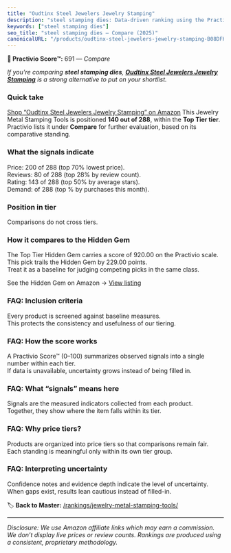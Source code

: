 ```yaml
---
title: "Oudtinx Steel Jewelers Jewelry Stamping"
description: "steel stamping dies: Data-driven ranking using the Practivio Score™. Positioned by quality, value, demand, findability, momentum."
keywords: ["steel stamping dies"]
seo_title: "steel stamping dies — Compare (2025)"
canonicalURL: "/products/oudtinx-steel-jewelers-jewelry-stamping-B08DFH41K6/"
---
```


**🛒 Practivio Score™:** 691 — _Compare_


*If you're comparing **steel stamping dies**, **[Oudtinx Steel Jewelers Jewelry Stamping](https://www.amazon.com/dp/B08DFH41K6?tag=practivio-20)** is a strong alternative to put on your shortlist.*
### Quick take
[Shop “Oudtinx Steel Jewelers Jewelry Stamping” on Amazon](https://www.amazon.com/dp/B08DFH41K6?tag=practivio-20)
This Jewelry Metal Stamping Tools is positioned **140 out of 288**, within the **Top Tier tier**.  
Practivio lists it under **Compare** for further evaluation, based on its comparative standing.

### What the signals indicate
Price: 200 of 288 (top 70% lowest price).  
Reviews: 80 of 288 (top 28% by review count).  
Rating: 143 of 288 (top 50% by average stars).  
Demand:  of 288 (top % by purchases this month).

### Position in tier
Comparisons do not cross tiers.

### How it compares to the Hidden Gem
The Top Tier Hidden Gem carries a score of 920.00 on the Practivio scale.  
This pick trails the Hidden Gem by 229.00 points.  
Treat it as a baseline for judging competing picks in the same class.  

See the Hidden Gem on Amazon → [View listing](https://www.amazon.com/dp/B079Y5GDPY?tag=practivio-20)

### FAQ: Inclusion criteria
Every product is screened against baseline measures.  
This protects the consistency and usefulness of our tiering.

### FAQ: How the score works
A Practivio Score™ (0–100) summarizes observed signals into a single number within each tier.  
If data is unavailable, uncertainty grows instead of being filled in.

### FAQ: What “signals” means here
Signals are the measured indicators collected from each product.  
Together, they show where the item falls within its tier.

### FAQ: Why price tiers?
Products are organized into price tiers so that comparisons remain fair.  
Each standing is meaningful only within its own tier group.

### FAQ: Interpreting uncertainty
Confidence notes and evidence depth indicate the level of uncertainty.  
When gaps exist, results lean cautious instead of filled-in.

<!-- Missing template for Compare/CompareWithinPriceClass -->


🏷️ **Back to Master:** [/rankings/jewelry-metal-stamping-tools/](/rankings/jewelry-metal-stamping-tools/)

---
_Disclosure: We use Amazon affiliate links which may earn a commission. We don’t display live prices or review counts. Rankings are produced using a consistent, proprietary methodology._

